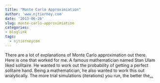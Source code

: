 ```yaml
---
title: "Monte Carlo Approximiation"
author: 'www.njtierney.com'
date: '2013-06-26'
slug: monte-carlo-approximiation
categories:
- bloglink
tags:
  - njtierneycom
---
```


There are a lot of explanations of Monte Carlo approximation out there. Here is one that worked for me. A famous mathematician named Stan Ulam liked solitaire. He wanted to work out the probability of getting a perfect solitaire hand. Being a mathematician, he also wanted to work this out analytically. The more trial simulations (iterations) you run, the better the[... <i class="fas fa-external-link-alt"></i>](https://www.njtierney.com/post/2013/06/26/monte-carlo-approx/)


